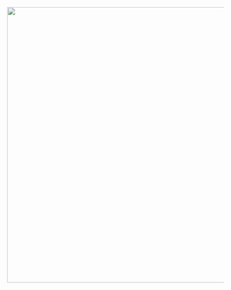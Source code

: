 
<img src="https://user-images.githubusercontent.com/4477364/47087794-359a7680-d21d-11e8-819a-ddde7254b306.gif" width="800px" height="640px">
